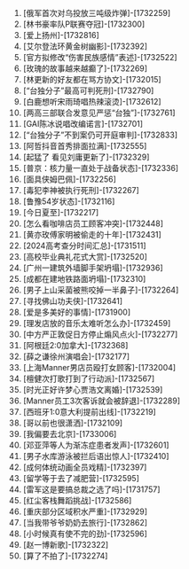 
1. [俄军首次对乌投放三吨级炸弹]-[1732259]
1. [林书豪率队P联赛夺冠]-[1732300]
1. [爱上扬州]-[1732816]
1. [艾尔登法环黄金树幽影]-[1732392]
1. [官方拟修改“伤害民族感情”表述]-[1732522]
1. [玫瑰的故事越来越癫了]-[1732269]
1. [林更新的好友都在骂方协文]-[1732015]
1. [“台独分子”最高可判死刑]-[1732790]
1. [白鹿想听宋雨琦唱热辣滚烫]-[1732612]
1. [两高三部联合发意见严惩“台独”]-[1732761]
1. [GAI陈冰说唱改编诺言]-[1732701]
1. [“台独分子”不到案仍可开庭审判]-[1732833]
1. [阿哲抖音首秀排面拉满]-[1732555]
1. [起猛了 看见刘庸更新了]-[1732329]
1. [普京：核力量一直处于战备状态]-[1732336]
1. [面具侠姆巴佩]-[1732256]
1. [毒犯李神被执行死刑]-[1732267]
1. [鲁豫54岁状态]-[1732116]
1. [今日夏至]-[1732217]
1. [怎么看咖啡店员工顾客冲突]-[1732448]
1. [黄亦玫傅家明被偷走的十年]-[1732431]
1. [2024高考查分时间汇总]-[1731511]
1. [高校毕业典礼花式大赏]-[1732520]
1. [广州一建筑外墙脚手架坍塌]-[1732936]
1. [成都在建地铁路面坍塌]-[1732310]
1. [男子上山采菌被熊咬掉一半鼻子]-[1732264]
1. [寻找佛山功夫侠]-[1732641]
1. [爱是多美好的事情]-[1731900]
1. [理发店放的音乐太难听怎么办]-[1732459]
1. [中方严正敦促日方停止煽风点火]-[1732277]
1. [阿根廷2:0加拿大]-[1732368]
1. [薛之谦徐州演唱会]-[1732177]
1. [上海Manner男店员殴打女顾客]-[1732004]
1. [檀健次打歌打到了行动派]-[1732567]
1. [时光正好许梦心贾浩文离婚]-[1732539]
1. [Manner员工3次客诉就会被辞退]-[1732289]
1. [西班牙1:0意大利提前出线]-[1732219]
1. [哥以前也很潇洒]-[1732109]
1. [我偏要去北京]-[1733006]
1. [邓亚萍等人为渐冻症患者发声]-[1732601]
1. [男子水库游泳被拦后语出惊人]-[1732410]
1. [成何体统动画全员戏精]-[1732397]
1. [留学等于去了减肥营]-[1732595]
1. [雷军这是要搞总裁之选了吗]-[1731757]
1. [红尘客栈舞蹈挑战]-[1732586]
1. [重庆部分区域积水严重]-[1732929]
1. [当我带爷爷奶奶去旅行]-[1732862]
1. [小时候真有使不完的劲]-[1732596]
1. [赵一博新歌]-[1732322]
1. [算了不拍了]-[1732274]
